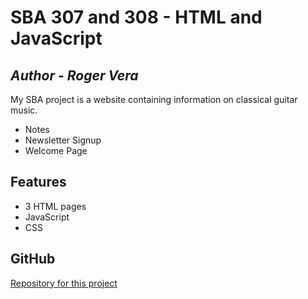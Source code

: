 # SBA 307 and 308 - HTML and JavaScript
## _Author - Roger Vera_

My SBA project is a website containing information on classical guitar music.

- Notes
- Newsletter Signup
- Welcome Page

## Features
- 3 HTML pages
- JavaScript
- CSS


## GitHub 
[Repository for this project](https://github.com/rubyneruda/)

